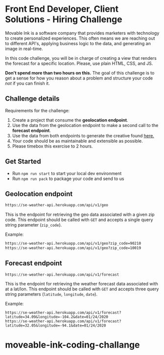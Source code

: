 # Front End Developer, Client Solutions - Hiring Challenge

Movable Ink is a software company that provides marketers with technology to create personalized experiences. This often means we are reaching out to different API's, applying business logic to the data, and generating an image in real-time.

In this code challenge, you will be in charge of creating a view that renders the forecast for a specific location. Please, use plain HTML, CSS, and JS.

**Don't spend more than two hours on this.** The goal of this challenge is to get a sense for how you reason about a problem and structure your code _not_ if you can finish it.

## Challenge details

Requirements for the challenge:

1. Create a project that consume the **geolocation endpoint**.
1. Use the data from the geolocation endpoint to make a second call to the **forecast endpoint**.
1. Use the data from both endpoints to generate the creative found [here.](/img/creative_mock_up.gif)
1. Your code should be as maintainable and extensible as possible.
1. Please timebox this exercise to 2 hours.

## Get Started

- Run `npm run start` to start your local dev environment
- Run `npm run pack` to package your code and send to us

## Geolocation endpoint

```sh
https://se-weather-api.herokuapp.com/api/v1/geo
```

This is the endpoint for retrieving the geo data associated with a given zip code. This endpoint should be called with `GET` and accepts a single query string parameter (`zip_code`).

Example:

```sh
https://se-weather-api.herokuapp.com/api/v1/geo?zip_code=90210
https://se-weather-api.herokuapp.com/api/v1/geo?zip_code=10019
```

## Forecast endpoint

```
https://se-weather-api.herokuapp.com/api/v1/forecast
```

This is the endpoint for retrieving the weather forecast data associated with at a lat/lon. This endpoint should be called with `GET` and accepts three query string parameters (`latitude`, `longitude`, `date`).

Example:

```
https://se-weather-api.herokuapp.com/api/v1/forecast?latitude=34.09&longitude=-104.2&date=01/24/2020
https://se-weather-api.herokuapp.com/api/v1/forecast?latitude=32.05&longitude=-94.1&date=01/24/2020
```
# moveable-ink-coding-challange
